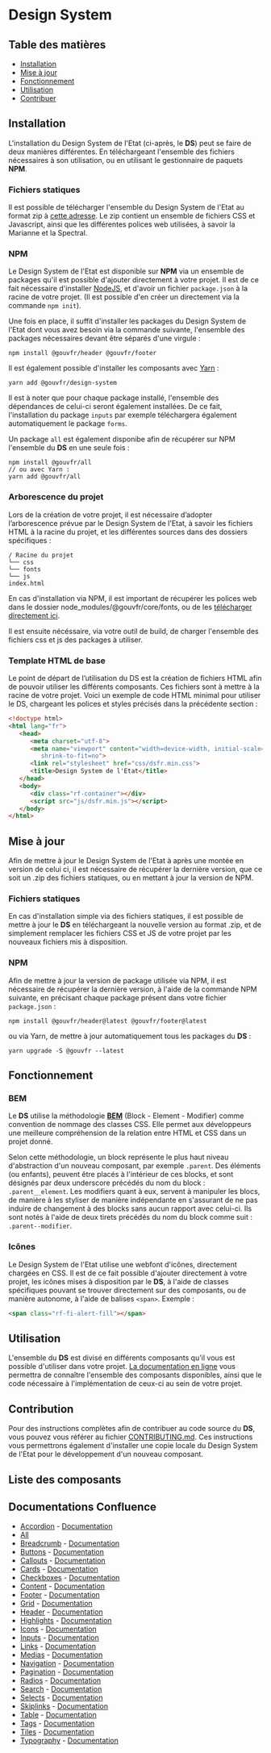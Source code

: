 # Design System

## Table des matières
- [Installation](#installation)
- [Mise à jour](#mise-à-jour)
- [Fonctionnement](#fonctionnement)
- [Utilisation](#utilisation)
- [Contribuer](#contribution)

## Installation
L'installation du Design System de l'Etat (ci-après, le **DS**) peut se faire de deux manières différentes. En téléchargeant l'ensemble des fichiers nécessaires à son utilisation, ou en utilisant le gestionnaire de paquets **NPM**.

### Fichiers statiques
Il est possible de télécharger l'ensemble du Design System de l'Etat au format zip à [cette adresse](#). Le zip contient un ensemble de fichiers CSS et Javascript, ainsi que les différentes polices web utilisées, à savoir la Marianne et la Spectral.

### NPM
Le Design System de l'Etat est disponible sur **NPM** via un ensemble de packages qu'il est possible d'ajouter directement à votre projet.
Il est de ce fait nécessaire d'installer [NodeJS](https://nodejs.org/en/), et d'avoir un fichier `package.json` à la racine de votre projet. (Il est possible d'en créer un directement via la commande `npm init`).

Une fois en place, il suffit d'installer les packages du Design System de l'Etat dont vous avez besoin via la commande suivante, l'ensemble des packages nécessaires devant être séparés d'une virgule :

```
npm install @gouvfr/header @gouvfr/footer
```

Il est également possible d'installer les composants avec [Yarn](https://yarnpkg.com/) :

```
yarn add @gouvfr/design-system
```

Il est à noter que pour chaque package installé, l'ensemble des dépendances de celui-ci seront également installées. De ce fait, l'installation du package `inputs` par exemple téléchargera également automatiquement le package `forms`.

Un package `all` est également disponibe afin de récupérer sur NPM l'ensemble du **DS** en une seule fois :

```
npm install @gouvfr/all
// ou avec Yarn :
yarn add @gouvfr/all
```

### Arborescence du projet

Lors de la création de votre projet, il est nécessaire d’adopter l’arborescence prévue par le Design System de l'Etat, à savoir les fichiers HTML à la racine du projet, et les différentes sources dans des dossiers spécifiques :

```text
/ Racine du projet
└── css
└── fonts
└── js
index.html
```

En cas d'installation via NPM, il est important de récupérer les polices web dans le dossier node_modules/@gouvfr/core/fonts, ou de les [télécharger directement ici](#).

Il est ensuite nécéssaire, via votre outil de build, de charger l'ensemble des fichiers css et js des packages à utiliser.

### Template HTML de base
Le point de départ de l’utilisation du DS est la création de fichiers HTML afin de pouvoir utiliser les différents composants. Ces fichiers sont à mettre à la racine de votre projet. Voici un exemple de code HTML minimal pour utiliser le DS, chargeant les polices et styles précisés dans la précédente section :

```html
<!doctype html>
<html lang="fr">
   <head>
      <meta charset="utf-8">
      <meta name="viewport" content="width=device-width, initial-scale=1,
         shrink-to-fit=no">
      <link rel="stylesheet" href="css/dsfr.min.css">
      <title>Design System de l'Etat</title>
   </head>
   <body>
      <div class="rf-container"></div>
      <script src="js/dsfr.min.js"></script>
   </body>
</html>
```

## Mise à jour
Afin de mettre à jour le Design System de l'Etat à après une montée en version de celui ci, il est nécessaire de récupérer la dernière version, que ce soit un .zip des fichiers statiques, ou en mettant à jour la version de NPM.

### Fichiers statiques
En cas d'installation simple via des fichiers statiques, il est possible de mettre à jour le **DS** en téléchargeant la nouvelle version au format .zip, et de simplement remplacer les fichiers CSS et JS de votre projet par les nouveaux fichiers mis à disposition.

### NPM

Afin de mettre à jour la version de package utilisée via NPM, il est nécessaire de récupérer la dernière version, à l'aide de la commande NPM suivante, en précisant chaque package présent dans votre fichier `package.json` :

```
npm install @gouvfr/header@latest @gouvfr/footer@latest
```

ou via Yarn, de mettre à jour automatiquement tous les packages du **DS** :
```
yarn upgrade -S @gouvfr --latest  
```

## Fonctionnement

### BEM
Le **DS** utilise la méthodologie [**BEM**]([https://css-tricks.com/bem-101/]([http://getbem.com/naming/](http://getbem.com/naming/))) (Block - Element - Modifier) comme convention de nommage des classes CSS. Elle permet aux développeurs une meilleure compréhension de la relation entre HTML et CSS dans un projet donné.

Selon cette méthodologie, un block représente le plus haut niveau d'abstraction d'un nouveau composant, par exemple `.parent`.
Des éléments (ou enfants), peuvent être placés à l'intérieur de ces blocks, et sont désignés par deux underscore précédés du nom du block : `.parent__element`.
Les modifiers quant à eux, servent à manipuler les blocs, de manière à les styliser de manière indépendante en s'assurant de ne pas induire de changement à des blocks sans aucun rapport avec celui-ci. Ils sont notés à l'aide de deux tirets précédés du nom du block comme suit : `.parent--modifier`.

### Icônes
Le Design System de l'Etat utilise une webfont d'icônes, directement chargées en CSS. Il est de ce fait possible d'ajouter directement à votre projet, les icônes mises à disposition par le **DS**, à l'aide de classes spécifiques pouvant se trouver directement sur des composants, ou de manière autonome, à l'aide de balises `<span>`. Exemple :


```html
<span class="rf-fi-alert-fill"></span>
```
## Utilisation

L'ensemble du **DS** est divisé en différents composants qu'il vous est possible d'utiliser dans votre projet. [La documentation en ligne](#) vous permettra de connaître l'ensemble des composants disponibles, ainsi que le code nécessaire à l'implémentation de ceux-ci au sein de votre projet.

## Contribution
Pour des instructions complètes afin de contribuer au code source du **DS**, vous pouvez vous référer
au fichier  [CONTRIBUTING.md](CONTRIBUTING.md).
Ces instructions vous permettrons également d'installer une copie locale du Design System de l'Etat pour le développement d'un nouveau composant.

## Liste des composants

## Documentations Confluence
- [Accordion](packages/accordions/README.md) - [Documentation](https://gouvfr.atlassian.net/wiki/spaces/DB/pages/312082509)
- [All](packages/all/README.md)
- [Breadcrumb](packages/breadcrumb/README.md) - [Documentation](https://gouvfr.atlassian.net/wiki/spaces/DB/pages/223019278/Fil+d+Ariane+-+Breadcrumb)
- [Buttons](packages/buttons/README.md) - [Documentation](https://gouvfr.atlassian.net/wiki/spaces/DB/pages/217284660/Boutons+-+Buttons)
- [Callouts](packages/callouts/README.md) - [Documentation](https://gouvfr.atlassian.net/wiki/spaces/DB/pages/222331196/Mise+en+avant+-+Call-out)
- [Cards](packages/cards/README.md) - [Documentation](https://gouvfr.atlassian.net/wiki/spaces/DB/pages/222331445/Carte+-+Card)
- [Checkboxes](packages/checkboxes/README.md) - [Documentation](https://gouvfr.atlassian.net/wiki/spaces/DB/pages/217251933/Case+cocher+-+Checkbox)
- [Content](packages/content/README.md) - [Documentation](https://gouvfr.atlassian.net/wiki/spaces/DB/pages/153813475/M+dias+-+medias)
- [Footer](packages/footer/README.md) - [Documentation](https://gouvfr.atlassian.net/wiki/spaces/DB/pages/222331413/Pied+de+page+-+Footer)
- [Grid](packages/grid/README.md) - [Documentation](https://gouvfr.atlassian.net/wiki/spaces/DB/pages/222331372/Grille+et+points+de+rupture+-+Grid+and+breakpoints)
- [Header](packages/header/README.md) - [Documentation](https://gouvfr.atlassian.net/wiki/spaces/DB/pages/222789846/En-t+te+-+Header)
- [Highlights](packages/highlights/README.md) - [Documentation](https://gouvfr.atlassian.net/wiki/spaces/DB/pages/223019199/Mise+en+exergue+-+Highlight)
- [Icons](packages/icons/README.md) - [Documentation](https://gouvfr.atlassian.net/wiki/spaces/DB/pages/222331396/Ic+nes+-+Icons)
- [Inputs](packages/inputs/README.md) - [Documentation](https://gouvfr.atlassian.net/wiki/spaces/DB/pages/217088099/Champs+de+saisie+-+Text+input)
- [Links](packages/links/README.md) - [Documentation](https://gouvfr.atlassian.net/wiki/spaces/DB/pages/217284725/Liens+-+Links)
- [Medias](packages/medias/README.md) - [Documentation](https://gouvfr.atlassian.net/wiki/spaces/DB/pages/153813475/M+dias+-+medias)
- [Navigation](packages/navigation/README.md) - [Documentation](https://gouvfr.atlassian.net/wiki/spaces/DB/pages/222789853/Navigation+principale+-+Main+navigation)
- [Pagination](packages/pagination/README.md) - [Documentation](https://gouvfr.atlassian.net/wiki/spaces/DB/pages/223051980/Pagination+-+Pagination)
- [Radios](packages/radios/README.md) - [Documentation](https://gouvfr.atlassian.net/wiki/spaces/DB/pages/217088553/Boutons+radio+-+Radio+button)
- [Search](packages/search/README.md) - [Documentation](https://gouvfr.atlassian.net/wiki/spaces/DB/pages/217186376/Barre+de+recherche+-+Search+bar)
- [Selects](packages/selects/README.md) - [Documentation](https://gouvfr.atlassian.net/wiki/spaces/DB/pages/223019306/Liste+d+roulante+-+Select)
- [Skiplinks](packages/skiplinks/README.md) - [Documentation](https://gouvfr.atlassian.net/wiki/spaces/DB/pages/222789880/Liens+d+vitement+-+Skip+links)
- [Table](packages/table/README.md) - [Documentation](https://gouvfr.atlassian.net/wiki/spaces/DB/pages/312016971)
- [Tags](packages/tags/README.md) - [Documentation](https://gouvfr.atlassian.net/wiki/spaces/DB/pages/310706305)
- [Tiles](packages/tiles/README.md) - [Documentation](https://gouvfr.atlassian.net/wiki/spaces/DB/pages/222331438/Tuile+-+Tile)
- [Typography](packages/typography/README.md) - [Documentation](https://gouvfr.atlassian.net/wiki/spaces/DB/pages/223019527/Typographie+-+Typography)
